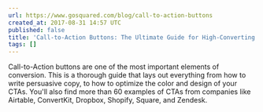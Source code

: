 ```yaml
---
url: https://www.gosquared.com/blog/call-to-action-buttons
created_at: 2017-08-31 14:57 UTC
published: false
title: 'Call-to-Action Buttons: The Ultimate Guide for High-Converting CTAs'
tags: []
---
```


Call-to-Action buttons are one of the most important elements of conversion. This is a thorough guide that lays out everything from how to write persuasive copy, to how to optimize the color and design of your CTAs. You'll also find more than 60 examples of CTAs from companies like Airtable, ConvertKit, Dropbox, Shopify, Square, and Zendesk.
